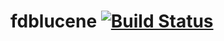 # fdblucene [![Build Status](https://secure.travis-ci.org/cloudant/fdblucene.svg)](http://travis-ci.org/cloudant/fdblucene)

